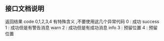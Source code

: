 ## 接口文档说明 

返回结果 code 0,1,2,3,4 有特殊含义 ,不要使用这几个异常代码 
0 : 成功              success
1 : 成功但是有警告消息  warn
2 : 成功但是有成功消息  info 
3 : 预留位置 
4 : 预留位置